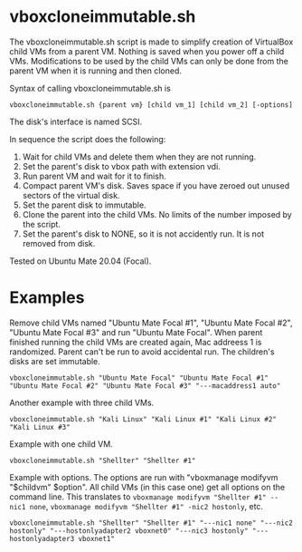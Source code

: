 # vboxcloneimmutable.sh

The vboxcloneimmutable.sh script is made to simplify creation of VirtualBox child VMs from a parent VM. Nothing is saved when you power off a child VMs. Modifications to be used by the child VMs can only be done from the parent VM when it is running and then cloned.

Syntax of calling vboxcloneimmutable.sh is
```
vboxcloneimmutable.sh {parent vm} [child vm_1] [child vm_2] [-options]
```

The disk's interface is named SCSI.

In sequence the script does the following:
1) Wait for child VMs and delete them when they are not running.
2) Set the parent's disk to vbox path with extension vdi.
3) Run parent VM and wait for it to finish.
4) Compact parent VM's disk. Saves space if you have zeroed out unused sectors of the virtual disk.
5) Set the parent disk to immutable.
6) Clone the parent into the child VMs. No limits of the number imposed by the script.
7) Set the parent's disk to NONE, so it is not accidently run. It is not removed from disk.

Tested on Ubuntu Mate 20.04 (Focal).

# Examples
Remove child VMs named "Ubuntu Mate Focal #1", "Ubuntu Mate Focal #2", "Ubuntu Mate Focal #3" and run "Ubuntu Mate Focal". When parent finished running the child VMs are created again, Mac addreess 1 is randomized. Parent can't be run to avoid accidental run. The children's disks are set immutable.
```
vboxcloneimmutable.sh "Ubuntu Mate Focal" "Ubuntu Mate Focal #1" "Ubuntu Mate Focal #2" "Ubuntu Mate Focal #3" "---macaddress1 auto"
```

Another example with three child VMs.
```
vboxcloneimmutable.sh "Kali Linux" "Kali Linux #1" "Kali Linux #2" "Kali Linux #3"
```

Example with one child VM.
```
vboxcloneimmutable.sh "Shellter" "Shellter #1"
```

Example with options. The options are run with "vboxmanage modifyvm "$childvm" $option". All child VMs (in this case one) get all options on the command line. This translates to ```vboxmanage modifyvm "Shellter #1" --nic1 none```,  ```vboxmanage modifyvm "Shellter #1" -nic2 hostonly```, etc.
```
vboxcloneimmutable.sh "Shellter" "Shellter #1" "---nic1 none" "---nic2 hostonly" "---hostonlyadapter2 vboxnet0" "---nic3 hostonly" "---hostonlyadapter3 vboxnet1"
```


